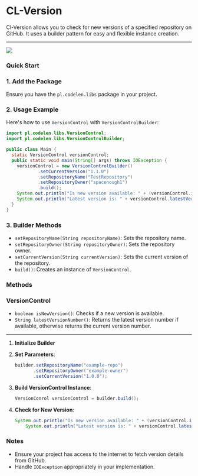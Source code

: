 # CL-Version

Cl-Version allows you to check for new versions of a specified repository on GitHub. It uses a builder pattern for easy and flexible instance creation.

---

[![](https://jitpack.io/v/spacenough1/CL-Version.svg)](https://jitpack.io/#spacenough1/CL-Version)

### Quick Start

### 1. Add the Package

Ensure you have the `pl.codelen.libs` package in your project.

### 2. Usage Example

Here's how to use `VersionControl` with `VersionControlBuilder`:

```java
import pl.codelen.libs.VersionControl;
import pl.codelen.libs.VersionControlBuilder;

public class Main {
  static VersionControl versionControl;
  public static void main(String[] args) throws IOException {
    versionControl = new VersionControlBuilder()
            .setCurrentVersion("1.1.0")
            .setRepositoryName("TestRepository")
            .setRepositoryOwner("spacenough1")
            .build();
    System.out.println("Is new version available: " + (versionControl.isNewVersion() ? "yes" : "no"));
    System.out.println("Latest version is: " + versionControl.latestVersionNumber());
  }
}
```

### 3. Builder Methods

- `setRepositoryName(String repositoryName)`: Sets the repository name.
- `setRepositoryOwner(String repositoryOwner)`: Sets the repository owner.
- `setCurrentVersion(String currentVersion)`: Sets the current version of the repository.
- `build()`: Creates an instance of `VersionControl`.

### Methods

### VersionControl

- `boolean isNewVersion()`: Checks if a new version is available.
- `String latestVersionNumber()`: Returns the latest version number if available, otherwise returns the current version number.

---

1. **Initialize Builder**
2. **Set Parameters**:
    
    ```java
    builder.setRepositoryName("example-repo")
           .setRepositoryOwner("example-owner")
           .setCurrentVersion("1.0.0");
    ```
    
3. **Build VersionControl Instance**:
    
    ```java
    VersionConrol versionControl = builder.build();
    ```
    
4. **Check for New Version**:
    
    ```java
    System.out.println("Is new version available: " + (versionControl.isNewVersion() ? "yes" : "no"));
        System.out.println("Latest version is: " + versionControl.latestVersionNumber());
    ```
    

### Notes

- Ensure your project has access to the internet to fetch version details from GitHub.
- Handle `IOException` appropriately in your implementation.
